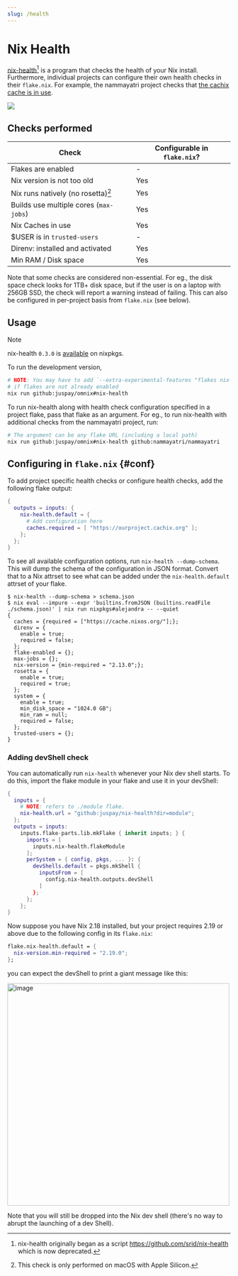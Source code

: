 ```yaml
---
slug: /health
---
```


# Nix Health

[nix-health](https://github.com/juspay/nix-health)[^1] is a program that checks the health of your Nix install. Furthermore, individual projects can configure their own health checks in their `flake.nix`. For example, the nammayatri project checks that [the cachix cache is in use](https://github.com/nammayatri/nammayatri/blob/2201f618af69dc78070fefeb4f082420b1d226cc/flake.nix#L29-L31).

[^1]: nix-health originally began as a script <https://github.com/srid/nix-health> which is now deprecated.

![](https://github.com/juspay/nix-browser/assets/3998/abbbc54b-d888-42fb-a2a8-31d9ae142d6a)

## Checks performed

| Check                                  | Configurable in `flake.nix`? |
| -------------------------------------- | ---------------------------- |
| Flakes are enabled                     | -                            |
| Nix version is not too old             | Yes                          |
| Nix runs natively (no rosetta)[^2]     | Yes                          |
| Builds use multiple cores (`max-jobs`) | Yes                          |
| Nix Caches in use                      | Yes                          |
| $USER is in `trusted-users`            | -                            |
| Direnv: installed and activated        | Yes                          |
| Min RAM / Disk space                   | Yes                          |

[^2]: This check is only performed on macOS with Apple Silicon.

Note that some checks are considered non-essential. For eg., the disk space check looks for 1TB+ disk space, but if the user is on a laptop with 256GB SSD, the check will report a warning instead of failing. This can also be configured in per-project basis from `flake.nix` (see below).

## Usage

>[!note]
>nix-health `0.3.0` is [available](https://github.com/NixOS/nixpkgs/pull/303283) on nixpkgs.

To run the development version,

```bash
# NOTE: You may have to add `--extra-experimental-features "flakes nix-command"`
# if flakes are not already enabled
nix run github:juspay/omnix#nix-health
```

To run nix-health along with health check configuration specified in a project flake, pass that flake as an argument. For eg., to run nix-health with additional checks from the nammayatri project, run:

```bash
# The argument can be any flake URL (including a local path)
nix run github:juspay/omnix#nix-health github:nammayatri/nammayatri
```

## Configuring in `flake.nix` {#conf}

To add project specific health checks or configure health checks, add the following flake output:

```nix
{
  outputs = inputs: {
    nix-health.default = {
      # Add configuration here
      caches.required = [ "https://ourproject.cachix.org" ];
    };
  };
}
```

To see all available configuration options, run `nix-health --dump-schema`. This will dump the schema of the configuration in JSON format. Convert that to a Nix attrset to see what can be added under the `nix-health.default` attrset of your flake.

```sh-session
$ nix-health --dump-schema > schema.json
$ nix eval --impure --expr 'builtins.fromJSON (builtins.readFile ./schema.json)' | nix run nixpkgs#alejandra -- --quiet
{
  caches = {required = ["https://cache.nixos.org/"];};
  direnv = {
    enable = true;
    required = false;
  };
  flake-enabled = {};
  max-jobs = {};
  nix-version = {min-required = "2.13.0";};
  rosetta = {
    enable = true;
    required = true;
  };
  system = {
    enable = true;
    min_disk_space = "1024.0 GB";
    min_ram = null;
    required = false;
  };
  trusted-users = {};
}
```

### Adding devShell check

You can automatically run `nix-health` whenever your Nix dev shell starts. To do this, import the flake module in your flake and use it in your devShell:

```nix
{
  inputs = {
    # NOTE: refers to ./module flake.
    nix-health.url = "github:juspay/nix-health?dir=module";
  };
  outputs = inputs:
    inputs.flake-parts.lib.mkFlake { inherit inputs; } {
      imports = [
        inputs.nix-health.flakeModule
      ];
      perSystem = { config, pkgs, ... }: {
        devShells.default = pkgs.mkShell {
          inputsFrom = [
            config.nix-health.outputs.devShell
          ]
        };
      };
    };
}
```

Now suppose you have Nix 2.18 installed, but your project requires 2.19 or above due to the following config in its `flake.nix`:

```nix
flake.nix-health.default = {
  nix-version.min-required = "2.19.0";
};
```

you can expect the devShell to print a giant message like this:

<img width="501" alt="image" src="https://github.com/juspay/nix-health/assets/3998/9f3b3141-611f-484f-b897-3e375c02dff5">

Note that you will still be dropped into the Nix dev shell (there's no way to abrupt the launching of a dev Shell).

